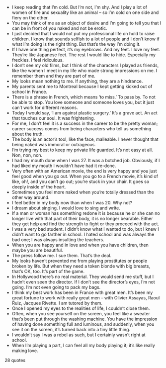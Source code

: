  - I keep reading that I’m cold. But I’m not, I’m shy. And I play a lot of women of fire and sexuality like an animal – so I’m cold on one side and fiery on the other.
 - You may think of me as an object of desire and I’m going to tell you that I can be in front of you naked and not be erotic.
 - I just decided that I would not put my professional life on hold to raise children. I know that sounds selfish to a lot of people and I don’t know if what I’m doing is the right thing. But that’s the way I’m doing it.
 - If I have one thing perfect, it’s my eyebrows. And my feet. I love my feet. They’re like Japanese feet. The rest I would like to hide. Especially my freckles. I feel ridiculous.
 - I don’t see my old films, but I think of the characters I played as friends, like the women I meet in my life who made strong impressions on me. I remember them and they are part of me.
 - My looks mean nothing to me. If anything, they are a hindrance.
 - My parents sent me to Montreal because I kept getting kicked out of school in France.
 - There is a phrase in French, which means ‘to miss.’ To pass by. To not be able to stop. You love someone and someone loves you, but it just can’t work for different reasons.
 - Today I would say, ‘I am against plastic surgery.’ It’s a grave act. An act that touches our soul. It was frightening.
 - For me, I don’t feel it is a success in the career to be the pretty woman; career success comes from being characters who tell us something about the truth.
 - The body is an actor’s tool, like the face, malleable. I never thought that being naked was immoral or outrageous.
 - I’m trying my best to keep my private life guarded. It’s not easy at all. Non, non, non.
 - I had my mouth done when I was 27. It was a botched job. Obviously, if I had liked my mouth I wouldn’t have had it re-done.
 - Very often with an American movie, the end is very happy and you just feel good when you go out. When you go to a French movie, it’s kind of like, oh!, and you can’t go out; you’re stuck in your chair. It goes so deeply inside of the heart.
 - Sometimes you feel more naked when you’re totally dressed than the other way around.
 - I feel better in my body now than when I was 20. Why not?
 - I dream about singing. I would love to sing and write.
 - If a man or woman has something redone it is because he or she can no longer live with that part of their body, it is no longer bearable. Either they get help and find the strength to fight or they proceed with the act.
 - I was a very bad student. I didn’t know what I wanted to do, but I knew I didn’t want to go farther in school. I hated school and was always the bad one; I was always insulting the teachers.
 - When you are happy and in love and when you have children, then maybe you are beautiful.
 - The press follow me. I sue them. That’s the deal.
 - My looks haven’t prevented me from playing prostitutes or people broken by life. But when they need a token blonde with big breasts, that’s OK, too. It’s part of the game.
 - In Hollywood there’s no real material. They would send me stuff, but I hadn’t even seen the director. If I don’t see the director’s eyes, I’m not going. I’m not even going to pack my bags.
 - I think my best work has been in France with great men. It’s been my great fortune to work with really great men – with Olivier Assayas, Raoul Ruiz, Jacques Rivette. I am tutored by them.
 - Once I opened my eyes to the realities of life, I couldn’t close them.
 - Often, when you see yourself on the screen, you feel like a sweater that’s been put through the washing machine. You have the impression of having done something full and luminous, and suddenly, when you see it on the screen, it’s turned back into a tiny little thing.
 - I wouldn’t say I was a rebel as such, but I certainly wasn’t right at school.
 - When I’m playing a part, I can feel all my body playing it; it’s like really making love.

28 quotes